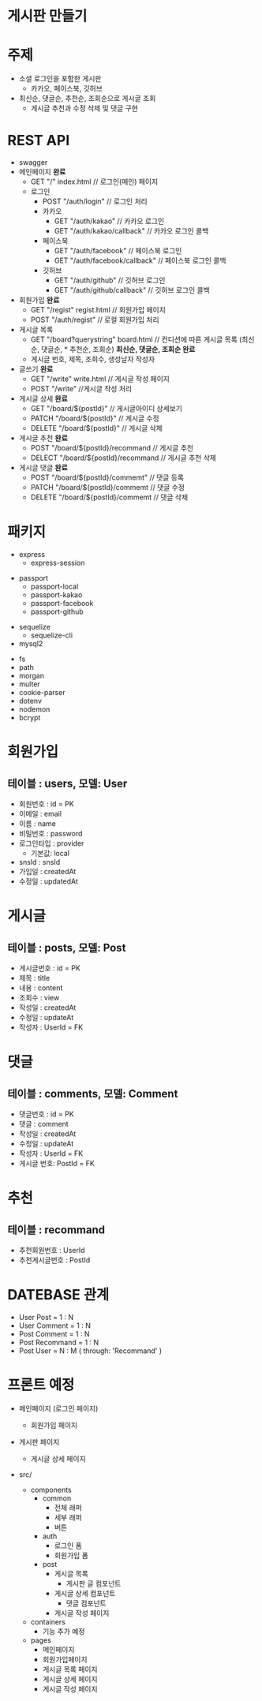 게시판 만들기
=============
# 주제
* 소셜 로그인을 포함한 게시판
    * 카카오, 페이스북, 깃허브
* 최신순, 댓글순, 추천순, 조회순으로 게시글 조회
    * 게시글 추천과 수정 삭제 및 댓글 구현
# REST API
* swagger
* 메인페이지 **완료**
    * GET "/" index.html  // 로그인(메인) 페이지
    * 로그인
        * POST "/auth/login" // 로그인 처리
        * 카카오
            * GET "/auth/kakao"  // 카카오 로그인
            * GET "/auth/kakao/callback" // 카카오 로그인 콜백
        * 페이스북
            * GET "/auth/facebook"  // 페이스북 로그인
            * GET "/auth/facebook/callback"  // 페이스북 로그인 콜백
        * 깃허브
            * GET "/auth/github"  // 깃허브 로그인
            * GET "/auth/github/callback"  // 깃허브 로그인 콜백
* 회원가입 **완료**
    * GET "/regist" regist.html // 회원가입 페이지
    * POST "/auth/regist" // 로컬 회원가입 처리
* 게시글 목록
    * GET "/board?querystring" board.html // 컨디션에 따른 게시글 목록 (최신순, 댓글순, * 추천순, 조회순) **최신순, 댓글순, 조회순 완료**
    * 게시글 번호, 제목, 조회수, 생성날자 작성자
* 글쓰기 **완료**
    * GET "/write" write.html // 게시글 작성 페이지
    * POST "/write" //게시글 작성 처리 
* 게시글 상세 **완료**
    * GET "/board/${postId}" // 게시글아이디 상세보기
    * PATCH "/board/${postId}" // 게시글 수정
    * DELETE "/board/${postId}" // 게시글 삭제
* 게시글 추천 **완료**
    * POST "/board/${postId}/recommand   // 게시글 추천
    * DELECT "/board/${postId}/recommand // 게시글 추천 삭제
* 게시글 댓글 **완료**
    * POST "/board/${postId}/commemt" // 댓글 등록 
    * PATCH "/board/${postId}/commemt // 댓글 수정
    * DELETE "/board/${postId}/commemt // 댓글 삭제

# 패키지
<!-- 프레임워크 -->
* express
    * express-session
<!-- 로그인 -->
* passport
    * passport-local
    * passport-kakao
    * passport-facebook
    * passport-github
<!-- 디비 -->
* sequelize
    * sequelize-cli
* mysql2
<!-- 기타 -->
* fs
* path
* morgan
* multer
* cookie-parser
* dotenv
* nodemon
* bcrypt

# 회원가입
## 테이블 : users, 모델: User
* 회원번호 : id  = PK
* 이메일 : email
* 이름 : name
* 비밀번호 : password
* 로그인타입 : provider 
    * 기본값: local
* snsId : snsId
* 가입일 : createdAt
* 수정일 : updatedAt

# 게시글
## 테이블 : posts, 모델: Post
* 게시글번호 : id  = PK
* 제목 : title
* 내용 : content
* 조회수 : view
* 작성일 : createdAt
* 수정일 : updateAt
* 작성자 : UserId = FK

# 댓글
## 테이블 : comments, 모델: Comment
* 댓글번호 : id  = PK
* 댓글 : comment
* 작성일 : createdAt
* 수정일 : updateAt
* 작성자 : UserId = FK
* 게시글 번호: PostId = FK

# 추천
## 테이블 : recommand
* 추천회원번호 : UserId
* 추천게시글번호 : PostId

# DATEBASE 관계

* User   Post       =   1   :   N
* User   Comment    =   1   :   N
* Post   Comment    =   1   :   N
* Post   Recommand  =   1   :   N
* Post   User       =   N   :   M  ( through: 'Recommand' ) 

# 프론트 예정
* 메인페이지 (로그인 페이지)
    * 회원가입 페이지
* 게시판 페이지
    * 게시글 상세 페이지

* src/
	* components
		* common
			* 전체 래퍼
			* 세부 래퍼
			* 버튼
		* auth
			* 로그인 폼
			* 회원가입 폼
		* post
			* 게시글 목록
				* 게시판 글 컴포넌트
			* 게시글 상세 컴포넌트
				* 댓글 컴포넌트
			* 게시글 작성 페이지
	* containers
        * 기능 추가 예정
	* pages
		* 메인페이지
		* 회원가입페이지
		* 게시글 목록 페이지
		* 게시글 상세 페이지
		* 게시글 작성 페이지